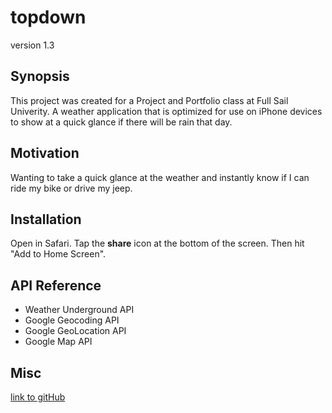 # topdown

version 1.3

## Synopsis

This project was created for a Project and Portfolio class at Full Sail Univerity. A weather application that is optimized for use on iPhone devices to show at a quick glance if there will be rain that day.

## Motivation

Wanting to take a quick glance at the weather and instantly know if I can ride my bike or drive my jeep.

## Installation

Open in Safari. Tap the **share** icon at the bottom of the screen. Then hit "Add to Home Screen".

## API Reference

+ Weather Underground API
+ Google Geocoding API
+ Google GeoLocation API
+ Google Map API


## Misc

[link to gitHub](https://github.com/MikeSewell/topdown-react)
